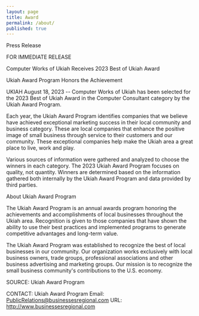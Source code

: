 ```yaml
---
layout: page
title: Award
permalink: /about/
published: true
---
```




Press Release

FOR IMMEDIATE RELEASE

Computer Works of Ukiah Receives 2023 Best of Ukiah Award

Ukiah Award Program Honors the Achievement

UKIAH August 18, 2023 -- Computer Works of Ukiah has been selected for the 2023 Best of Ukiah Award in the Computer Consultant category by the Ukiah Award Program.

Each year, the Ukiah Award Program identifies companies that we believe have achieved exceptional marketing success in their local community and business category. These are local companies that enhance the positive image of small business through service to their customers and our community. These exceptional companies help make the Ukiah area a great place to live, work and play.

Various sources of information were gathered and analyzed to choose the winners in each category. The 2023 Ukiah Award Program focuses on quality, not quantity. Winners are determined based on the information gathered both internally by the Ukiah Award Program and data provided by third parties.

About Ukiah Award Program

The Ukiah Award Program is an annual awards program honoring the achievements and accomplishments of local businesses throughout the Ukiah area. Recognition is given to those companies that have shown the ability to use their best practices and implemented programs to generate competitive advantages and long-term value.

The Ukiah Award Program was established to recognize the best of local businesses in our community. Our organization works exclusively with local business owners, trade groups, professional associations and other business advertising and marketing groups. Our mission is to recognize the small business community's contributions to the U.S. economy.

SOURCE: Ukiah Award Program

CONTACT:
Ukiah Award Program
Email: PublicRelations@businessesregional.com
URL: http://www.businessesregional.com

###
